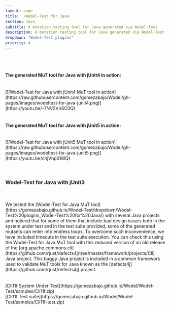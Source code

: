 ```yaml
---
layout: page
title: ./Wodel-Test for Java
section: Java
subtitle: A mutation testing tool for Java generated via Wodel-Test
description: A mutation testing tool for Java generated via Wodel-Test
dropdown: "Wodel-Test plugins"
priority: 4
---
```


<br>
<br>
<h4> The generated MuT tool for Java with jUnit4 in action:</h4>
<br>
[![Wodel-Test for Java with jUnit4 MuT tool in action](https://raw.githubusercontent.com/gomezabajo/Wodel/gh-pages/images/wodeltest-for-java-junit4.png)](https://youtu.be/-7NV2VnSC0Q)


<br>
<br>
<h4> The generated MuT tool for Java with jUnit5 in action:</h4>
<br>
[![Wodel-Test for Java with jUnit5 MuT tool in action](https://raw.githubusercontent.com/gomezabajo/Wodel/gh-pages/images/wodeltest-for-java-junit5.png)](https://youtu.be/chjVhp018IQ)

<br>
<br>
<br>

### Wodel-Test for Java with jUnit3
<br>
<br>
<div style="text-align: left" markdown="1">
We tested the [Wodel-Test for Java MuT tool](https://gomezabajo.github.io/Wodel-Test/dropdown/Wodel-Test%20plugins_Wodel-Test%20for%20Java/) with several Java projects and noticed that for some of them that include bad design issues both in the system under test and in the test suite provided, some of the generated mutants can enter into endless loops. To overcome such inconvenience, we have included timeouts in the test suite execution. You can check this using the Wodel-Test for Java MuT tool with this reduced version of an old release of the [org.apache.commons.cli](https://github.com/rjust/defects4j/tree/master/framework/projects/Cli) Java project. This buggy Java project is included in a common framework used to validate MuT tools for Java known as the [defects4j](https://github.com/rjust/defects4j) project.
</div>
<br>
<br>
<div style="text-align: left" markdown="1">
[Cli11f System Under Test](https://gomezabajo.github.io/Wodel/Wodel-Test/samples/Cli11f.zip)
<br>
[Cli11f Test suite](https://gomezabajo.github.io/Wodel/Wodel-Test/samples/Cli11f-test.zip)
</div>
<br>
<br>




